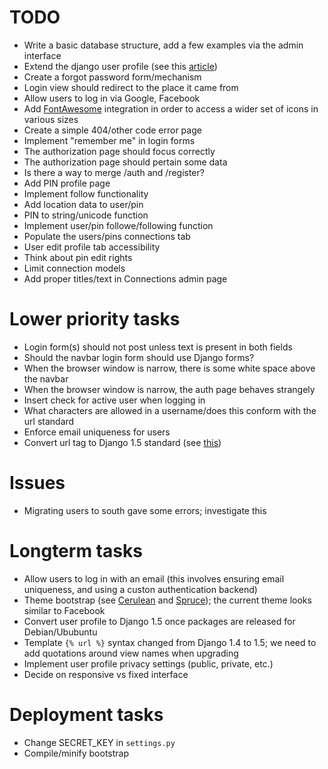 TODO
====

* Write a basic database structure, add a few examples via the admin interface
* Extend the django user profile (see this [article](http://gistflow.com/posts/725-how-to-extend-the-behaviour-of-the-user-class-in-django-1-5))
* Create a forgot password form/mechanism
* Login view should redirect to the place it came from
* Allow users to log in via Google, Facebook
* Add [FontAwesome](http://fortawesome.github.io/Font-Awesome/) integration in order to access a wider set of icons in various sizes
* Create a simple 404/other code error page
* Implement "remember me" in login forms
* The authorization page should focus correctly
* The authorization page should pertain some data
* Is there a way to merge /auth and /register?
* Add PIN profile page
* Implement follow functionality
* Add location data to user/pin
* PIN to string/unicode function
* Implement user/pin followe/following function
* Populate the users/pins connections tab
* User edit profile tab accessibility
* Think about pin edit rights
* Limit connection models
* Add proper titles/text in Connections admin page

Lower priority tasks
====================

* Login form(s) should not post unless text is present in both fields
* Should the navbar login form should use Django forms?
* When the browser window is narrow, there is some white space above the navbar
* When the browser window is narrow, the auth page behaves strangely
* Insert check for active user when logging in
* What characters are allowed in a username/does this conform with the url standard
* Enforce email uniqueness for users
* Convert url tag to Django 1.5 standard (see [this](http://nomulous.com/blog/easily-adopt-djangos-new-url-template-syntax/))

Issues
======

* Migrating users to south gave some errors; investigate this

Longterm tasks
==============

* Allow users to log in with an email (this involves ensuring email uniqueness, and using a custon authentication backend)
* Theme bootstrap (see [Cerulean](http://bootswatch.com/cerulean/) and [Spruce](http://bootswatch.com/spruce/)); the current theme looks similar to Facebook
* Convert user profile to Django 1.5 once packages are released for Debian/Ububuntu
* Template ```{% url %}``` syntax changed from Django 1.4 to 1.5; we need to add quotations around view names when upgrading
* Implement user profile privacy settings (public, private, etc.)
* Decide on responsive vs fixed interface

Deployment tasks
================

* Change SECRET_KEY in ```settings.py```
* Compile/minify bootstrap
